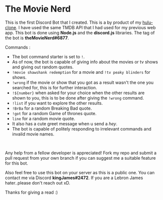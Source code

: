 # The Movie Nerd

This is the first Discord Bot that I created. This is a by product of my [hulu-clone](https://github.com/mahessh77melo/hulu-clone). I have used the same TMDB API that I had used for my previous web app. 
This bot is done using **Node.js** and the **discord.js** libraries. 
The tag of the bot is **theMovieNerd#6877**.

Commands :
- The bot command starter is set to `!`.
- As of now, the bot is capable of giving info about the movies or tv shows and giving out random quotes.
- `!movie shawshank redemption` for a movie and `!tv peaky blinders` for shows.
- `!wrong` if the movie or show that you got as a result wasn't the one you searched for, this is for further interaction.
- `!${number}` when asked for your choice when the other results are shown to you, this is to be done after giving the `!wrong` command.
- `!list` if you want to explore the other results.
- `!BrBa` for a random Breaking Bad quote.
- `!got` for a random Game of thrones quote.
- `line` for a random movie quote.
- It also has a cute greet message when u send a *hey*.
- The bot is capable of politely responding to irrelevant commands and invalid movie names.

<br>

Any help from a fellow developer is appreciated! 
Fork my repo and submit a pull request from your own branch if you can suggest me a suitable feature for this bot.


Also feel free to use this bot on your server as this is a public one. 
You can contact me via Discord **kingJames#2472**.
If you are a Lebron James hater..please don't reach out xD.

Thanks for giving a read :)